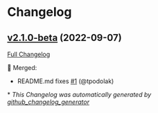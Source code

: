 # Changelog

## [v2.1.0-beta](https://github.com/devlooped/xunit.assemblyfixture/tree/v2.1.0-beta) (2022-09-07)

[Full Changelog](https://github.com/devlooped/xunit.assemblyfixture/compare/cadb4b304851eaedaab39ad882bd56f211789edc...v2.1.0-beta)

:twisted_rightwards_arrows: Merged:

- README.md fixes [\#1](https://github.com/devlooped/xunit.assemblyfixture/pull/1) (@tpodolak)



\* *This Changelog was automatically generated by [github_changelog_generator](https://github.com/github-changelog-generator/github-changelog-generator)*
